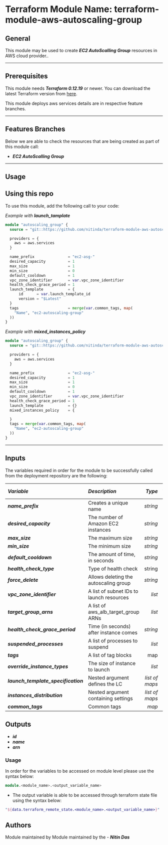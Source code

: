 # Terraform Module Name: terraform-module-aws-autoscaling-group


## General

This module may be used to create **_EC2 AutoScalling Group_** resources in AWS cloud provider..

---


## Prerequisites

This module needs **_Terraform 0.12.19_** or newer.
You can download the latest Terraform version from [here](https://www.terraform.io/downloads.html).

This module deploys aws services details are in respective feature branches.


---


## Features Branches

Below we are able to check the resources that are being created as part of this module call:

* **_EC2 AutoScalling Group_**


---

## Usage

## Using this repo

To use this module, add the following call to your code:

_Example with_ **_launch\_tamplate_**

```tf
module "autoscaling_group" {
  source = "git::https://github.com/nitinda/terraform-module-aws-autoscaling-group.git?ref=terraform-12/master"

  providers = {
    aws = aws.services
  }

  name_prefix               = "ec2-asg-"
  desired_capacity          = 1
  max_size                  = 1
  min_size                  = 0
  default_cooldown          = 1
  vpc_zone_identifier       = var.vpc_zone_identifier
  health_check_grace_period = 1
  launch_template           = {
      id      = var.launch_template_id
      version = "$Latest"
  }
  tags                      = merge(var.common_tags, map(
    "Name", "ec2-autoscaling-group"
  ))
}

```

_Example with_ **_mixed\_instances\_policy_**

```tf
module "autoscaling_group" {
  source = "git::https://github.com/nitinda/terraform-module-aws-autoscaling-group.git?ref=terraform-12/master"

  providers = {
    aws = aws.services
  }

  name_prefix               = "ec2-asg-"
  desired_capacity          = 1
  max_size                  = 1
  min_size                  = 0
  default_cooldown          = 1
  vpc_zone_identifier       = var.vpc_zone_identifier
  health_check_grace_period = 1
  launch_template           = {}
  mixed_instances_policy    = {

  }
  tags = merge(var.common_tags, map(
    "Name", "ec2-autoscaling-group"
  ))
}

```
---

## Inputs

The variables required in order for the module to be successfully called from the deployment repository are the following:


|**_Variable_** | **_Description_** | **_Type_** | **_Argument Status_** |
|:----|:----|-----:|-----:|
| **_name\_prefix_** | Creates a unique name | _string_ |
| **_desired\_capacity_** | The number of Amazon EC2 instances | _string_ |
| **_max\_size_** | The maximum size | _string_ |
| **_min\_size_** | The minimum size | _string_ |
| **_default\_cooldown_** | The amount of time, in seconds | _string_ |
| **_health\_check\_type_** | Type of health check | string          |
| **_force\_delete_** | Allows deleting the autoscaling group | _string_ |
| **_vpc\_zone\_identifier_** | A list of subnet IDs to launch resources | _list_ |
| **_target\_group\_arns_** | A list of aws_alb_target_group ARNs | _list_ |
| **_health\_check\_grace\_period_** | Time (in seconds) after instance comes | _string_ |
| **_suspended\_processes_** | A list of processes to suspend | _list_ |
| **_tags_** | A list of tag blocks | map |
| **_override\_instance\_types_** | The size of instance to launch | _list_ |
| **_launch\_template\_specification_** | Nested argument defines the LC | _list of maps_ |
| **_instances\_distribution_** | Nested argument containing settings | _list of maps_ |
| **_common\_tags_** | Common tags | _map_ |




## Outputs

* **_id_**
* **_name_**
* **_arn_**




### Usage
In order for the variables to be accessed on module level please use the syntax below:

```tf
module.<module_name>.<output_variable_name>
```

- The output variable is able to be accessed through terraform state file using the syntax below:

```tf
"${data.terraform_remote_state.<module_name>.<output_variable_name>}"
```


## Authors
Module maintained by Module maintained by the - **_Nitin Das_**
